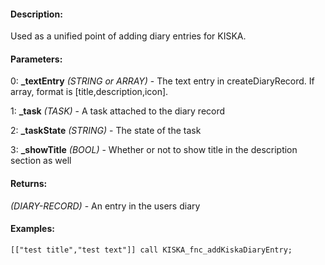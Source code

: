 #### Description:
Used as a unified point of adding diary entries for KISKA.

#### Parameters:
0: **_textEntry** *(STRING or ARRAY)* - The text entry in createDiaryRecord.If array, format is [title,description,icon].

1: **_task** *(TASK)* - A task attached to the diary record

2: **_taskState** *(STRING)* - The state of the task

3: **_showTitle** *(BOOL)* - Whether or not to show title in the description section as well

#### Returns:
*(DIARY-RECORD)* - An entry in the users diary

#### Examples:
```sqf
[["test title","test text"]] call KISKA_fnc_addKiskaDiaryEntry;
```

